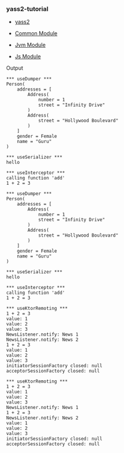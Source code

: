 ### yass2-tutorial

* [yass2](https://github.com/softappeal/yass2/)

* [Common Module](src/commonMain/kotlin/ch/softappeal/yass2/tutorial)

* [Jvm Module](src/jvmMain/kotlin/ch/softappeal/yass2/tutorial)

* [Js Module](src/jsMain)

Output

```
*** useDumper ***
Person(
    addresses = [
        Address(
            number = 1
            street = "Infinity Drive"
        )
        Address(
            street = "Hollywood Boulevard"
        )
    ]
    gender = Female
    name = "Guru"
)

*** useSerializer ***
hello

*** useInterceptor ***
calling function 'add'
1 + 2 = 3

*** useDumper ***
Person(
    addresses = [
        Address(
            number = 1
            street = "Infinity Drive"
        )
        Address(
            street = "Hollywood Boulevard"
        )
    ]
    gender = Female
    name = "Guru"
)

*** useSerializer ***
hello

*** useInterceptor ***
calling function 'add'
1 + 2 = 3

*** useKtorRemoting ***
1 + 2 = 3
value: 1
value: 2
value: 3
NewsListener.notify: News 1
NewsListener.notify: News 2
1 + 2 = 3
value: 1
value: 2
value: 3
initiatorSessionFactory closed: null
acceptorSessionFactory closed: null

*** useKtorRemoting ***
1 + 2 = 3
value: 1
value: 2
value: 3
NewsListener.notify: News 1
1 + 2 = 3
NewsListener.notify: News 2
value: 1
value: 2
value: 3
initiatorSessionFactory closed: null
acceptorSessionFactory closed: null
```
